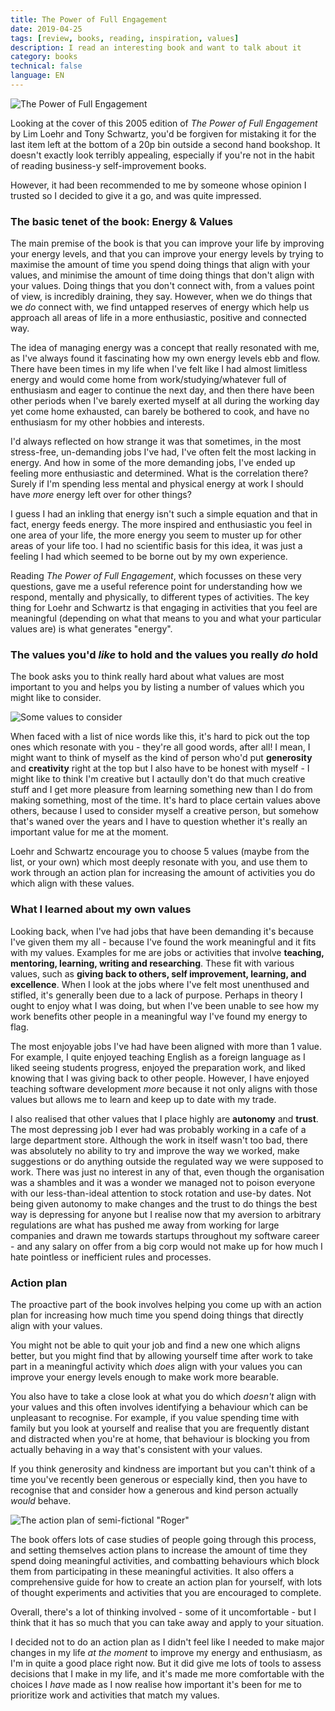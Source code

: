 ```yaml
---
title: The Power of Full Engagement
date: 2019-04-25
tags: [review, books, reading, inspiration, values]
description: I read an interesting book and want to talk about it
category: books
technical: false
language: EN
---
```


![The Power of Full Engagement](./img/engagement.png)

Looking at the cover of this 2005 edition of _The Power of Full Engagement_ by Lim Loehr and Tony Schwartz, you'd be forgiven for mistaking it for the last item left at the bottom of a 20p bin outside a second hand bookshop. It doesn't exactly look terribly appealing, especially if you're not in the habit of reading business-y self-improvement books.

However, it had been recommended to me by someone whose opinion I trusted so I decided to give it a go, and was quite impressed.

### The basic tenet of the book: Energy & Values

The main premise of the book is that you can improve your life by improving your energy levels, and that you can improve your energy levels by trying to maximise the amount of time you spend doing things that align with your values, and minimise the amount of time doing things that don't align with your values. Doing things that you don't connect with, from a values point of view, is incredibly draining, they say. However, when we do things that we _do_ connect with, we find untapped reserves of energy which help us approach all areas of life in a more enthusiastic, positive and connected way.

The idea of managing energy was a concept that really resonated with me, as I've always found it fascinating how my own energy levels ebb and flow. There have been times in my life when I've felt like I had almost limitless energy and would come home from work/studying/whatever full of enthusiasm and eager to continue the next day, and then there have been other periods when I've barely exerted myself at all during the working day yet come home exhausted, can barely be bothered to cook, and have no enthusiasm for my other hobbies and interests.

I'd always reflected on how strange it was that sometimes, in the most stress-free, un-demanding jobs I've had, I've often felt the most lacking in energy. And how in some of the more demanding jobs, I've ended up feeling more enthusiastic and determined. What is the correlation there? Surely if I'm spending less mental and physical energy at work I should have _more_ energy left over for other things?

I guess I had an inkling that energy isn't such a simple equation and that in fact, energy feeds energy. The more inspired and enthusiastic you feel in one area of your life, the more energy you seem to muster up for other areas of your life too. I had no scientific basis for this idea, it was just a feeling I had which seemed to be borne out by my own experience.

Reading _The Power of Full Engagement_, which focusses on these very questions, gave me a useful reference point for understanding how we respond, mentally and physically, to different types of activities. The key thing for Loehr and Schwartz is that engaging in activities that you feel are meaningful (depending on what that means to you and what your particular values are) is what generates "energy".

### The values you'd _like_ to hold and the values you really _do_ hold

The book asks you to think really hard about what values are most important to you and helps you by listing a number of values which you might like to consider.

![Some values to consider](./img/values.png)

When faced with a list of nice words like this, it's hard to pick out the top ones which resonate with you - they're all good words, after all! I mean, I might want to think of myself as the kind of person who'd put **generosity** and **creativity** right at the top but I also have to be honest with myself - I might like to think I'm creative but I actaully don't do that much creative stuff and I get more pleasure from learning something new than I do from making something, most of the time. It's hard to place certain values above others, because I used to consider myself a creative person, but somehow that's waned over the years and I have to question whether it's really an important value for me at the moment.

Loehr and Schwartz encourage you to choose 5 values (maybe from the list, or your own) which most deeply resonate with you, and use them to work through an action plan for increasing the amount of activities you do which align with these values.

### What I learned about my own values

Looking back, when I've had jobs that have been demanding it's because I've given them my all - because I've found the work meaningful and it fits with my values. Examples for me are jobs or activities that involve **teaching, mentoring, learning, writing and researching**. These fit with various values, such as **giving back to others, self improvement, learning, and excellence**. When I look at the jobs where I've felt most unenthused and stifled, it's generally been due to a lack of purpose. Perhaps in theory I ought to enjoy what I was doing, but when I've been unable to see how my work benefits other people in a meaningful way I've found my energy to flag.

The most enjoyable jobs I've had have been aligned with more than 1 value. For example, I quite enjoyed teaching English as a foreign language as I liked seeing students progress, enjoyed the preparation work, and liked knowing that I was giving back to other people. However, I have enjoyed teaching software development _more_ because it not only aligns with those values but allows me to learn and keep up to date with my trade.

I also realised that other values that I place highly are **autonomy** and **trust**. The most depressing job I ever had was probably working in a cafe of a large department store. Although the work in itself wasn't too bad, there was absolutely no ability to try and improve the way we worked, make suggestions or do anything outside the regulated way we were supposed to work. There was just no interest in any of that, even though the organisation was a shambles and it was a wonder we managed not to poison everyone with our less-than-ideal attention to stock rotation and use-by dates. Not being given autonomy to make changes and the trust to do things the best way is depressing for anyone but I realise now that my aversion to arbitrary regulations are what has pushed me away from working for large companies and drawn me towards startups throughout my software career - and any salary on offer from a big corp would not make up for how much I hate pointless or inefficient rules and processes.

### Action plan

The proactive part of the book involves helping you come up with an action plan for increasing how much time you spend doing things that directly align with your values.

You might not be able to quit your job and find a new one which aligns better, but you might find that by allowing yourself time after work to take part in a meaningful activity which _does_ align with your values you can improve your energy levels enough to make work more bearable.

You also have to take a close look at what you do which _doesn't_ align with your values and this often involves identifying a behaviour which can be unpleasant to recognise. For example, if you value spending time with family but you look at yourself and realise that you are frequently distant and distracted when you're at home, that behaviour is blocking you from actually behaving in a way that's consistent with your values.

If you think generosity and kindness are important but you can't think of a time you've recently been generous or especially kind, then you have to recognise that and consider how a generous and kind person actually _would_ behave.

![The action plan of semi-fictional "Roger"](./img/roger.png)

The book offers lots of case studies of people going through this process, and setting themselves action plans to increase the amount of time they spend doing meaningful activities, and combatting behaviours which block them from participating in these meaningful activities. It also offers a comprehensive guide for how to create an action plan for yourself, with lots of thought experiments and activities that you are encouraged to complete.

Overall, there's a lot of thinking involved - some of it uncomfortable - but I think that it has so much that you can take away and apply to your situation.

I decided not to do an action plan as I didn't feel like I needed to make major changes in my life _at the moment_ to improve my energy and enthusiasm, as I'm in quite a good place right now. But it did give me lots of tools to assess decisions that I make in my life, and it's made me more comfortable with the choices I _have_ made as I now realise how important it's been for me to prioritize work and activities that match my values.
